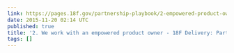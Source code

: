 ```yaml
---
link: https://pages.18f.gov/partnership-playbook/2-empowered-product-owner/
date: 2015-11-20 02:14 UTC
published: true
title: '2. We work with an empowered product owner - 18F Delivery: Partnership Playbook'
tags: []
---
```




